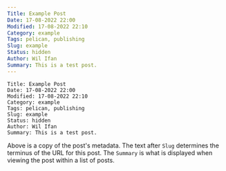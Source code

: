 ```yaml
---
Title: Example Post
Date: 17-08-2022 22:00
Modified: 17-08-2022 22:10
Category: example
Tags: pelican, publishing
Slug: example
Status: hidden
Author: Wil Ifan
Summary: This is a test post.
---
```


```
Title: Example Post
Date: 17-08-2022 22:00
Modified: 17-08-2022 22:10
Category: example
Tags: pelican, publishing
Slug: example
Status: hidden
Author: Wil Ifan
Summary: This is a test post.
```

Above is a copy of the post's metadata. The text after `Slug` determines the terminus of the URL for this post. The `Summary` is what is displayed when viewing the post within a list of posts.


